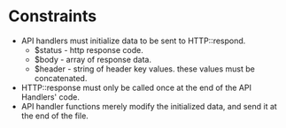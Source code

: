 # Constraints
  - API handlers must initialize data to be sent to HTTP::respond.
    - $status - http response code.
    - $body - array of response data.
    - $header - string of header key values. these values must be concatenated.
  - HTTP::response must only be called once at the end of the API Handlers' code.
  - API handler functions merely modify the initialized data, and send it at the
  end of the file.
